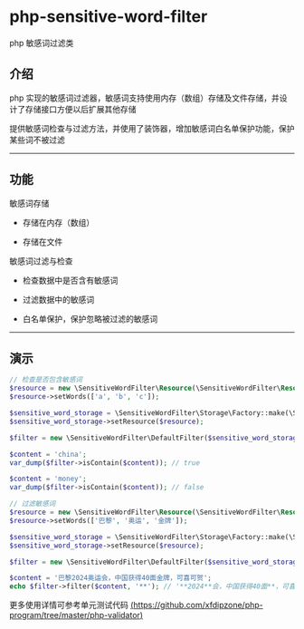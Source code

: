 # php-sensitive-word-filter

php 敏感词过滤类

## 介绍

php 实现的敏感词过滤器，敏感词支持使用内存（数组）存储及文件存储，并设计了存储接口方便以后扩展其他存储

提供敏感词检查与过滤方法，并使用了装饰器，增加敏感词白名单保护功能，保护某些词不被过滤

---

## 功能

敏感词存储

- 存储在内存（数组）

- 存储在文件

敏感词过滤与检查

- 检查数据中是否含有敏感词

- 过滤数据中的敏感词

- 白名单保护，保护忽略被过滤的敏感词

---

## 演示

```php
// 检查是否包含敏感词
$resource = new \SensitiveWordFilter\Resource(\SensitiveWordFilter\Resource::MEMORY);
$resource->setWords(['a', 'b', 'c']);

$sensitive_word_storage = \SensitiveWordFilter\Storage\Factory::make(\SensitiveWordFilter\Storage\Type::MEMORY);
$sensitive_word_storage->setResource($resource);

$filter = new \SensitiveWordFilter\DefaultFilter($sensitive_word_storage);

$content = 'china';
var_dump($filter->isContain($content)); // true

$content = 'money';
var_dump($filter->isContain($content)); // false

// 过滤敏感词
$resource = new \SensitiveWordFilter\Resource(\SensitiveWordFilter\Resource::MEMORY);
$resource->setWords(['巴黎', '奥运', '金牌']);

$sensitive_word_storage = \SensitiveWordFilter\Storage\Factory::make(\SensitiveWordFilter\Storage\Type::MEMORY);
$sensitive_word_storage->setResource($resource);

$filter = new \SensitiveWordFilter\DefaultFilter($sensitive_word_storage);

$content = '巴黎2024奥运会，中国获得40面金牌，可喜可贺';
echo $filter->filter($content, '**'); // '**2024**会，中国获得40面**，可喜可贺';
```

更多使用详情可参考单元测试代码 [(https://github.com/xfdipzone/php-program/tree/master/php-validator)](<https://github.com/xfdipzone/php-program/tree/master/php-sensitive-word-filter/tests/SensitiveWordFilter>)
